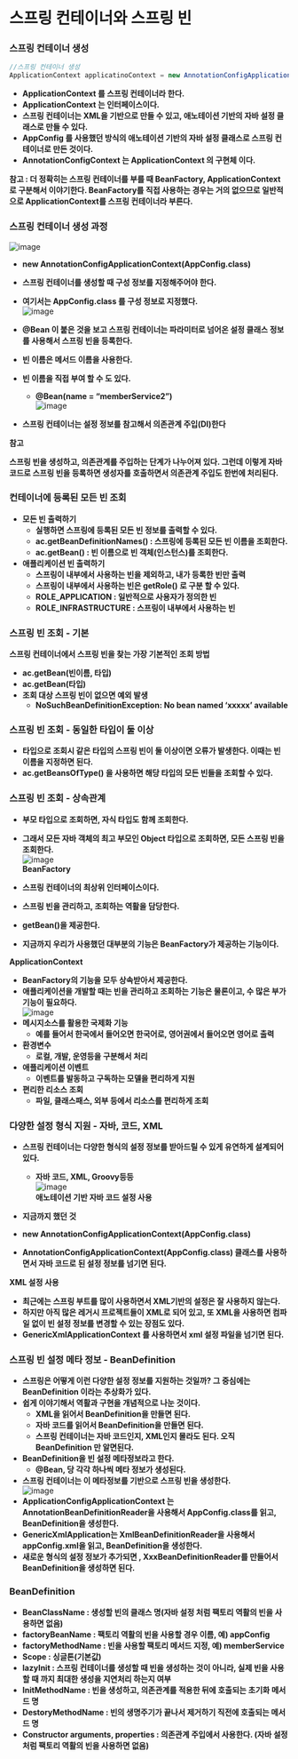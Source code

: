 # 스프링 컨테이너와 스프링 빈 

### **스프링 컨테이너 생성**

```java
//스프링 컨테이너 생성
ApplicationContext applicatinoContext = new AnnotationConfigApplicationContext(AppConfig.class);
```

- **ApplicationContext 를 스프링 컨테이너라 한다.**
- **ApplicationContext 는 인터페이스이다.**
- **스프링 컨테이너는 XML을 기반으로 만들 수 있고, 애노테이션 기반의 자바 설정 클래스로 만들 수 있다.**
- **AppConfig 를 사용했던 방식의 애노테이션 기반의 자바 설정 클래스로 스프링 컨테이너로 만든 것이다.**
- **AnnotationConfigContext 는 ApplicationContext 의 구현체 이다.**

**참고 : 더 정확히는 스프링 컨테이너를 부를 때 BeanFactory, ApplicationContext 로 구분해서 이야기한다. BeanFactory를 직접 사용하는 경우는 거의 없으므로 일반적으로 ApplicationContext를 스프링 컨테이너라 부른다.**

### **스프링 컨테이너 생성 과정**

![image](https://user-images.githubusercontent.com/106207558/223117248-f39c27e1-8414-475b-808c-323102f90375.png)  

- **new AnnotationConfigApplicationContext(AppConfig.class)**
- **스프링 컨테이너를 생성할 때 구성 정보를 지정해주어야 한다.**
- **여기서는 AppConfig.class 를 구성 정보로 지정했다.**  
![image](https://user-images.githubusercontent.com/106207558/223117352-07b6a0f6-b345-4d8b-a28c-02f61b3b9c02.png)  

- **@Bean 이 붙은 것을 보고 스프링 컨테이너는 파라미터로 넘어온 설정 클래스 정보를 사용해서 스프링 빈을 등록한다.**
- **빈 이름은 메서드 이름을 사용한다.**
- **빈 이름을 직접 부여 할 수 도 있다.**
    - **@Bean(name = “memberService2”)**  
![image](https://user-images.githubusercontent.com/106207558/223117475-9cc6cdcf-e567-483d-a3b5-25cc09a69d66.png)  
- **스프링 컨테이너는 설정 정보를 참고해서 의존관계 주입(DI)한다**

**참고** 

**스프링 빈을 생성하고, 의존관계를 주입하는 단계가 나누어져 있다. 그런데 이렇게 자바 코드로 스프링 빈을 등록하면 생성자를 호출하면서 의존관계 주입도 한번에 처리된다.** 

### **컨테이너에 등록된 모든 빈 조회**

- **모든 빈 출력하기**
    - **실행하면 스프링에 등록된 모든 빈 정보를 출력할 수 있다.**
    - **ac.getBeanDefinitionNames() : 스프링에 등록된  모든 빈 이름을 조회한다.**
    - **ac.getBean() : 빈 이름으로 빈 객체(인스턴스)를 조회한다.**
- **애플리케이션 빈 출력하기**
    - **스프링이 내부에서 사용하는 빈을 제외하고, 내가 등록한 빈만 출력**
    - **스프링이 내부에서 사용하는 빈은 getRole() 로 구분 할 수 있다.**
    - **ROLE_APPLICATION : 일반적으로 사용자가 정의한 빈**
    - **ROLE_INFRASTRUCTURE : 스프링이 내부에서 사용하는 빈**
    

### **스프링 빈 조회 - 기본**

**스프링 컨테이너에서 스프링 빈을 찾는 가장 기본적인 조회 방법**

- **ac.getBean(빈이름, 타입)**
- **ac.getBean(타입)**
- **조회 대상 스프링 빈이 없으면 예외 발생**
    - **NoSuchBeanDefinitionException: No bean named ‘xxxxx’ available**

### **스프링 빈 조회 - 동일한 타입이 둘 이상**

- **타입으로 조회시 같은 타입의 스프링 빈이 둘 이상이면 오류가 발생한다. 이때는 빈 이름을 지정하면 된다.**
- **ac.getBeansOfType() 을 사용하면 해당 타입의 모든 빈들을 조회할 수 있다.**

### **스프링 빈 조회 - 상속관계**

- **부모 타입으로 조회하면, 자식 타입도 함께 조회한다.**
- **그래서 모든 자바 객체의 최고 부모인 Object 타입으로 조회하면, 모든 스프링 빈을 조회한다.**  
![image](https://user-images.githubusercontent.com/106207558/223117571-98e56195-a25e-4085-b9e0-b2d7771dd687.png)  
**BeanFactory**

- **스프링 컨테이너의 최상위 인터페이스이다.**
- **스프링 빈을 관리하고, 조회하는 역활을 담당한다.**
- **getBean()을 제공한다.**
- **지금까지 우리가 사용했던 대부분의 기능은 BeanFactory가 제공하는 기능이다.**

**ApplicationContext**

- **BeanFactory의 기능을 모두 상속받아서 제공한다.**
- **애플리케이션을 개발할 때는 빈을 관리하고 조회하는 기능은 물론이고, 수 많은 부가 기능이 필요하다.**  
![image](https://user-images.githubusercontent.com/106207558/223117629-50dca769-6013-4cd3-a521-8c9ddf047bce.png)  
- **메시지소스를 활용한 국제화 기능**
    - **예를 들어서 한국에서 들어오면 한국어로, 영어권에서 들어오면 영어로 출력**
- **환경변수**
    - **로컬, 개발, 운영등을 구분해서 처리**
- **애플리케이션 이벤트**
    - **이벤트를 발동하고 구독하는 모델을 편리하게 지원**
- **편리한 리소스 조회**
    - **파일, 클래스패스, 외부 등에서 리소스를 편리하게 조회**
    

### **다양한 설정 형식 지원 - 자바, 코드, XML**

- **스프링 컨테이너는 다양한 형식의 설정 정보를 받아드릴 수 있게 유연하게 설계되어 있다.**
    - **자바 코드, XML, Groovy등등**  
![image](https://user-images.githubusercontent.com/106207558/223117727-d0665fc3-9219-46f2-be58-b80462912baa.png)  
**애노테이션 기반 자바 코드 설정 사용**

- **지금까지 했던 것**
- **new AnnotationConfigApplicationContext(AppConfig.class)**
- **AnnotationConfigApplicationContext(AppConfig.class) 클래스를 사용하면서 자바 코드로 된 설정 정보를 넘기면 된다.**

**XML 설정 사용**

- **최근에는 스프링 부트를 많이 사용하면서 XML기반의 설정은 잘 사용하지 않는다.**
- **하지만 아직 많은 레거시 프로젝트들이 XML로 되어 있고, 또 XML을 사용하면 컴파일 없이 빈 설정 정보를 변경할 수 있는 장점도 있다.**
- **GenericXmlApplicationContext 를 사용하면서 xml 설정 파일을 넘기면 된다.**

### **스프링 빈 설정 메타 정보 - BeanDefinition**

- **스프링은 어떻게 이런 다양한 설정 정보를 지원하는 것일까? 그 중심에는 BeanDefinition 이라는 추상화가 있다.**
- **쉽게 이야기해서 역활과 구현을 개념적으로 나눈 것이다.**
    - **XML을 읽어서 BeanDefinition을 만들면 된다.**
    - **자바 코드를 읽어서 BeanDefinition을 만들면 된다.**
    - **스프링 컨테이너는 자바 코드인지, XML인지 몰라도 된다. 오직 BeanDefinition 만 알면된다.**
- **BeanDefinition을 빈 설정 메타정보라고 한다.**
    - **@Bean, <bean> 당 각각 하나씩 메타 정보가 생성된다.**
- **스프링 컨테이너는 이 메타정보를 기반으로 스프링 빈을 생성한다.**  
![image](https://user-images.githubusercontent.com/106207558/223117797-e06c9e46-1202-40af-b645-14cdfbe64d61.png)  
- **ApplicationConfigApplicationContext 는 AnnotationBeanDefinitionReader을 사용해서 AppConfig.class를 읽고, BeanDefinition을 생성한다.**
- **GenericXmlApplication는 XmlBeanDefinitionReader을 사용해서 appConfig.xml을 읽고, BeanDefinition을 생성한다.**
- **새로운 형식의 설정 정보가 추가되면 , XxxBeanDefinitionReader를 만들어서 BeanDefinition을 생성하면 된다.**

### **BeanDefinition**

- **BeanClassName : 생성할 빈의 클래스 명(자바 설정 처럼 팩토리 역활의 빈을 사용하면 없음)**
- **factoryBeanName : 팩토리 역활의 빈을 사용할 경우 이름, 예) appConfig**
- **factoryMethodName : 빈을 사용할 팩토리 메서드 지정, 예) memberService**
- **Scope : 싱글톤(기본값)**
- **lazyInit : 스프링 컨테이너를 생성할 때 빈을 생성하는 것이 아니라, 실제 빈을 사용할 때 까지 최대한 생성을 지연처리 하는지 여부**
- **InitMethodName : 빈을 생성하고, 의존관계를 적용한 뒤에 호출되는 초기화 메서드 명**
- **DestoryMethodName : 빈의 생명주기가 끝나서 제거하기 직전에 호출되는 메서드 명**
- **Constructor arguments, properties : 의존관계 주입에서 사용한다. (자바 설정 처럼 팩토리 역활의 빈을 사용하면 없음)**







